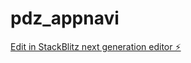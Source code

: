 # pdz_appnavi

[Edit in StackBlitz next generation editor ⚡️](https://stackblitz.com/~/github.com/guruhao/pdz_appnavi)